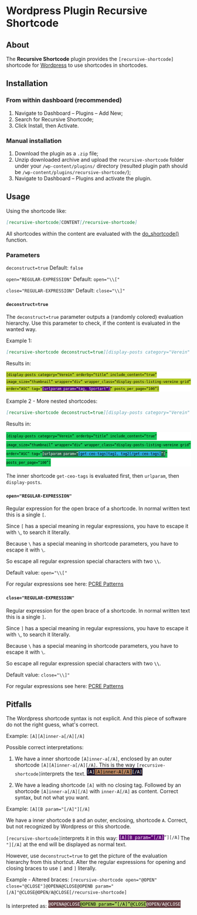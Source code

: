 # Wordpress Plugin Recursive Shortcode

## About

The **Recursive Shortcode** plugin provides the `[recursive-shortcode]` shortcode for
[Wordpress](https://wordpress.org/) to use shortcodes in shortcodes.

## Installation

### From within dashboard (recommended)

1. Navigate to Dashboard – Plugins – Add New;
2. Search for Recursive Shortcode;
3. Click Install, then Activate.

### Manual installation

1. Download the plugin as a `.zip` file;
2. Unzip downloaded archive and upload the `recursive-shortcode` folder under your `/wp-content/plugins/` directory (resulted plugin path should be `/wp-content/plugins/recursive-shortcode/`);
3. Navigate to Dashboard – Plugins and activate the plugin.

## Usage

Using the shortcode like:

```md
[recursive-shortcode]CONTENT[/recursive-shortcode]
```

All shortcodes within the content are evaluated with the [do_shortcode()](https://developer.wordpress.org/reference/functions/do_shortcode/) function.

### Parameters

`deconstruct=true` Default: `false`

`open="REGULAR-EXPRESSION"` Default: `open="\\["`

`close="REGULAR-EXPRESSION"` Default: `close="\\]"`

#### `deconstruct=true`

The `deconstruct=true` parameter outputs a (randomly colored) evaluation hierarchy. Use this parameter to check, if the content is evaluated in the wanted way.

Example 1:

```md
[recursive-shortcode deconstruct=true][display-posts category="Verein" orderby="title" include_content="true" image_size="thumbnail" wrapper="div" wrapper_class="display-posts-listing-vereine grid" order="ASC" tag="[urlparam param="tag, Sportart"]" posts_per_page="100"][/recursive-shortcode]
```

Results in:

![deconstruct-sample-output](manual/pictures/deconstruct-sample-output.png)

Example 2 - More nested shortcodes:

```md
[recursive-shortcode deconstruct=true][display-posts category="Verein" orderby="title" include_content="true" image_size="thumbnail" wrapper="div" wrapper_class="display-posts-listing-vereine grid" order="ASC" tag="[urlparam param="[get-ceo-tags]tag1, tag2[/get-ceo-tags]"]" posts_per_page="100"][/recursive-shortcode]
```

Results in:

![deconstruct-sample-output](manual/pictures/deconstruct-sample-output-2.png)

The inner shortcode `get-ceo-tags` is evaluated first, then `urlparam`, then `display-posts`.

#### `open="REGULAR-EXPRESSION"`

Regular expression for the open brace of a shortcode. In normal written text this is a single `[`.

Since `[` has a special meaning in regular expressions, you have to escape it with `\`, to search it literally.

Because `\` has a special meaning in shortcode parameters, you have to escape it with `\`.

So escape all regular expression special characters with two **`\\`**.

Default value: `open="\\["`

For regular expressions see here: [PCRE Patterns](https://www.php.net/manual/pcre.pattern.php)

#### `close="REGULAR-EXPRESSION"`

Regular expression for the open brace of a shortcode. In normal written text this is a single `]`.

Since `]` has a special meaning in regular expressions, you have to escape it with `\`, to search it literally.

Because `\` has a special meaning in shortcode parameters, you have to escape it with `\`.

So escape all regular expression special characters with two **`\\`**.

Default value: `close="\\]"`

For regular expressions see here: [PCRE Patterns](https://www.php.net/manual/pcre.pattern.php)

## Pitfalls

The Wordpress shortcode syntax is not explicit. And this piece of software do not the right guess, what's correct.

Example: `[A][A]inner-a[/A][/A]` 

Possible correct interpretations:

1. We have a inner shortcode `[A]inner-a[/A]`, enclosed by an outer shortcode `[A][A]inner-a[/A][/A]`. This is the way `[recursive-shortcode]`interprets the text.
   ![inner-A](manual/pictures/deconstruct-sample-output-pifalls-1.png)

2. We have a leading shortcode `[A]` with no closing tag. Followed by an shortcode  `[A]inner-a[/A][/A]` with `inner-A[/A]` as content. Correct syntax, but not what you want.


Example: `[A][B param="[/A]"][/A]`

We have a inner shortcode `B` and an outer, enclosing, shortcode `A`. Correct, but not recognized by Wordpress or this shortcode.

`[recursive-shortcode]`interprets it in this way: ![inner-A](manual/pictures/deconstruct-sample-output-pifalls-2.png) The `"][/A]` at the end will be displayed as normal text.

However, use `deconstruct=true` to get the picture of the evaluation hierarchy from this shortcut. Alter the regular expressions for opening and closing braces to use `[` and `]` literally.

Example - Altered braces: `[recursive-shortcode open="@OPEN" close="@CLOSE"]@OPENA@CLOSE@OPENB param="[/A]"@CLOSE@OPEN/A@CLOSE[/recursive-shortcode]`

Is interpreted as: ![inner-A](manual/pictures/deconstruct-sample-output-pifalls-3.png)

